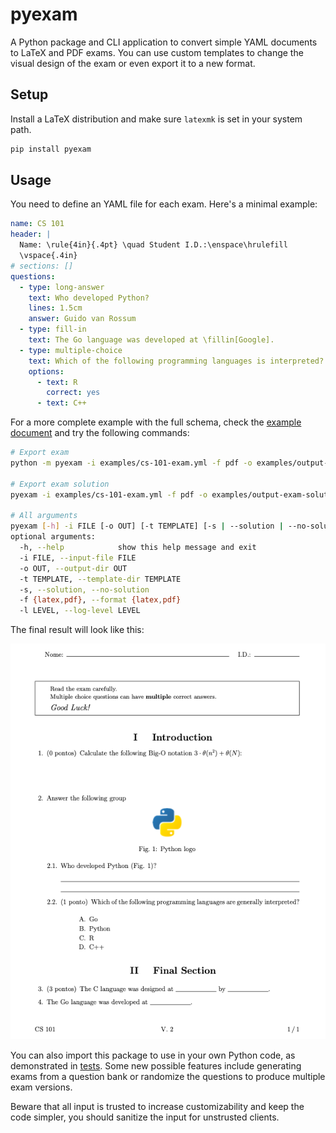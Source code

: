 # pyexam

A Python package and CLI application to convert simple YAML documents to LaTeX and PDF exams. You can use custom templates to change the visual design of the exam or even export it to a new format.

## Setup

Install a LaTeX distribution and make sure ```latexmk``` is set in your system path.

```sh
pip install pyexam
```

## Usage

You need to define an YAML file for each exam. Here's a minimal example:

```yml
name: CS 101
header: |
  Name: \rule{4in}{.4pt} \quad Student I.D.:\enspace\hrulefill
  \vspace{.4in}
# sections: []
questions:
  - type: long-answer
    text: Who developed Python?
    lines: 1.5cm
    answer: Guido van Rossum
  - type: fill-in
    text: The Go language was developed at \fillin[Google].
  - type: multiple-choice
    text: Which of the following programming languages is interpreted?
    options:
      - text: R
        correct: yes
      - text: C++
```

For a more complete example with the full schema, check the [example document](https://github.com/ruial/pyexam/blob/master/examples/cs-101-exam.yml) and try the following commands:

```sh
# Export exam
python -m pyexam -i examples/cs-101-exam.yml -f pdf -o examples/output-exam

# Export exam solution
pyexam -i examples/cs-101-exam.yml -f pdf -o examples/output-exam-solution -s

# All arguments
pyexam [-h] -i FILE [-o OUT] [-t TEMPLATE] [-s | --solution | --no-solution] [-f {latex,pdf}] [-l LEVEL]
optional arguments:
  -h, --help            show this help message and exit
  -i FILE, --input-file FILE
  -o OUT, --output-dir OUT
  -t TEMPLATE, --template-dir TEMPLATE
  -s, --solution, --no-solution
  -f {latex,pdf}, --format {latex,pdf}
  -l LEVEL, --log-level LEVEL
```

The final result will look like this:

![exam example](https://raw.githubusercontent.com/ruial/pyexam/master/examples/screenshot.png)

You can also import this package to use in your own Python code, as demonstrated in [tests](https://github.com/ruial/pyexam/tree/master/tests). Some new possible features include generating exams from a question bank or randomize the questions to produce multiple exam versions.

Beware that all input is trusted to increase customizability and keep the code simpler, you should sanitize the input for unstrusted clients.
